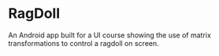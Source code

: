 # RagDoll

An Android app built for a UI course showing the use of matrix transformations to control a ragdoll on screen.
